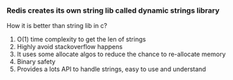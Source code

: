 ### Redis creates its own string lib called dynamic strings library

How it is better than string lib in c?
1. O(1) time complexity to get the len of strings
2. Highly avoid stackoverflow happens
3. It uses some allocate algos to reduce the chance to re-allocate memory
4. Binary safety
5. Provides a lots API to handle strings, easy to use and understand


 